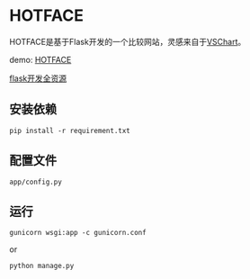 # HOTFACE

HOTFACE是基于Flask开发的一个比较网站，灵感来自于[VSChart](http://vschart.com)。

demo: [HOTFACE](http://blog.csdn.net/maliao1123)

[flask开发全资源](http://blog.csdn.net/maliao1123)

## 安装依赖

`
pip install -r requirement.txt
`


## 配置文件

```
app/config.py
```

## 运行

`
gunicorn wsgi:app -c gunicorn.conf
`

or

`
python manage.py
`
